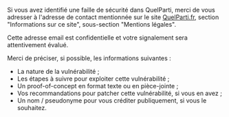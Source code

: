 

Si vous avez identifié une faille de sécurité dans QuelParti, merci de vous adresser à l'adresse de contact mentionnée sur le site [QuelParti.fr](https://quelparti.fr), section "Informations sur ce site", sous-section "Mentions légales".

Cette adresse email est confidentielle et votre signalement sera attentivement évalué.

Merci de préciser, si possible, les informations suivantes :
- La nature de la vulnérabilité ;
- Les étapes à suivre pour exploiter cette vulnérabilité ;
- Un proof-of-concept en format texte ou en pièce-jointe ;
- Vos recommandations pour patcher cette vulnérabilité, si vous en avez ;
- Un nom / pseudonyme pour vous créditer publiquement, si vous le souhaitez.

